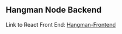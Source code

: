 ## Hangman Node Backend

Link to React Front End: [Hangman-Frontend](https://github.com/crutell331/hangman)